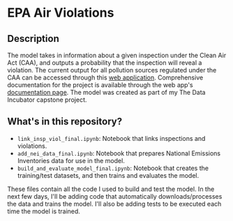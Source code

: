 # EPA Air Violations

## Description
The model takes in information about a given inspection under the Clean Air Act (CAA), and outputs a probability that the inspection will reveal a violation. The current output for all pollution sources regulated under the CAA can be accessed through this [web application](https://epa-air-violations.herokuapp.com). Comprehensive documentation for the project is available through the web app's [documentation page](https://epa-air-violations.herokuapp.com/documentation). The model was created as part of my The Data Incubator capstone project. 

## What's in this repository?
* `link_insp_viol_final.ipynb`: Notebook that links inspections and violations. 
* `add_nei_data_final.ipynb`: Notebook that prepares National Emissions Inventories data for use in the model. 
* `build_and_evaluate_model_final.ipynb`: Notebook that creates the training/test datasets, and then trains and evaluates the model. 

These files contain all the code I used to build and test the model. In the next few days, I'll be adding code that automatically downloads/processes the data and trains the model. I'll also be adding tests to be executed each time the model is trained. 